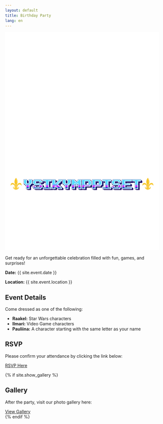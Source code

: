 ```yaml
---
layout: default
title: Birthday Party
lang: en
---
```


<div class="hero">
  <img src="/assets/YSIKYMPPISTEN MAINOS (2).png" alt="Birthday Party Title" class="party-title">
  <p>Get ready for an unforgettable celebration filled with fun, games, and surprises!</p>
  <p><strong>Date:</strong> {{ site.event.date }}</p>
  <p><strong>Location:</strong> {{ site.event.location }}</p>
</div>

<div class="invitation">
  <h2>Event Details</h2>
  <p>Come dressed as one of the following:</p>
  <ul>
    <li><strong>Raakel:</strong> Star Wars characters</li>
    <li><strong>Ilmari:</strong> Video Game characters</li>
    <li><strong>Pauliina:</strong> A character starting with the same letter as your name</li>
  </ul>
</div>

<div class="rsvp">
  <h2>RSVP</h2>
  <p>Please confirm your attendance by clicking the link below:</p>
  <a href="{{ site.rsvp_link }}" class="button">RSVP Here</a>
</div>

{% if site.show_gallery %}

<div class="gallery">
  <h2>Gallery</h2>
  <p>After the party, visit our photo gallery here:</p>
  <a href="{{ site.gallery_link }}" class="button">View Gallery</a>
</div>
{% endif %}
